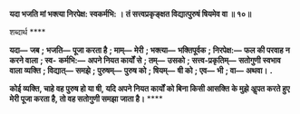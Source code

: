 **यदा भजति मां भक्त्या निरपेक्ष: स्वकर्मभि: ।** **तं सत्त्वप्रकृङ्क्षत विद्यात्पुरुषं षियमेव वा ॥ १०॥** 

शब्दार्थ **** 

**यदा—** **जब** **; भजति—** **पूजा करता है** **; माम्—** **मेरी** **; भक्त्या—** **भक्तिपूर्वक** **; निरपेक्ष:—** **फल की परवाह न करने वाला** **; स्व-** **कर्मभि:—** **अपने नियत कार्यों से** **; तम्—** **उसको** **; सत्त्व-प्रकृतिम्—** **सतोगुणी स्वभाव वाला व्यक्ति** **; विद्यात्—** **समझे** **; पुरुषम्—** **पुरुष को** **; षियम्—** **षी को** **; एव—** **भी** **; वा—** **अथवा।** **.** 

**कोई व्यक्ति, चाहे वह पुरुष हो या षी, यदि अपने नियत कार्यों को बिना किसी आसक्ति** **के मुझे अॢपत करते हुए मेरी पूजा करता है, तो वह सतोगुणी समझा जाता है।** **** 